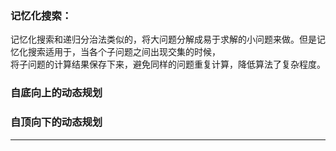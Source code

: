 ### 记忆化搜索：
记忆化搜索和递归分治法类似的，将大问题分解成易于求解的小问题来做。但是记忆化搜索适用于，当各个子问题之间出现交集的时候，  
将子问题的计算结果保存下来，避免同样的问题重复计算，降低算法了复杂程度。  

###  自底向上的动态规划

###  自顶向下的动态规划


--- 
